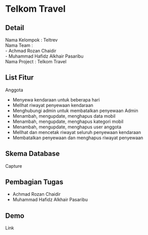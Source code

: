 # **Telkom Travel**

## **Detail**

Nama Kelompok : Teltrev <br>
Nama Team : <br>
    - Achmad Rozan Chaidir <br>
    - Muhammad Hafidz Alkhair Pasaribu <br>
Nama Project : Telkom Travel

## **List Fitur**

Anggota
- Menyewa kendaraan untuk beberapa hari
- Mellhat riwayat penyewaan kendaraan
- Menghubungi admin untuk membatalkan penyewaan
Admin
- Menambah, mengupdate, menghapus data mobil
- Menambah, mengupdate, menghapus kategori mobil
- Menambah, mengupdate, menghapus user anggota
- Mellhat dan mencetak riwayat seluruh penyewaan kendaraan
- Membatalkan penyewaan dan menghapus riwayat penyewaan

## **Skema Database**

Capture

## **Pembagian Tugas**

- Achmad Rozan Chaidir
- Muhammad Hafidz Alkhair Pasaribu

## **Demo**

Link
